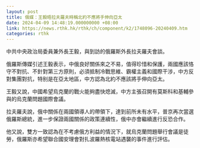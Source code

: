 ```yaml
---
layout: post
title: 俄媒：王毅晤拉夫羅夫時稱北約不應將手伸向亞太
date: 2024-04-09 14:48:19.000000000 +08:00
link: https://news.rthk.hk/rthk/ch/component/k2/1748096-20240409.htm
categories: rthk
---
```


中共中央政治局委員兼外長王毅，與到訪的俄羅斯外長拉夫羅夫會談。

俄羅斯傳媒引述王毅表示，中俄良好關係來之不易，值得珍惜和保護，兩國應該恪守不對抗、不針對第三方原則，必須抵制冷戰思維、霸權主義和國際干涉，中方反對集團對抗，特别是在亞太地區，中方認為北約不應該將手伸向亞太。

王毅又說，中國希望烏克蘭的戰火能夠盡快熄滅，中方主張召開有莫斯科和基輔參與的烏克蘭問題國際會議。

拉夫羅夫說，俄中關係在兩國領導人的帶領下，達到前所未有水平，普京再次當選俄羅斯總統，進一步保證兩國關係的政策連續性，俄中亦會繼續進行反恐合作。

他又說，雙方一致認為在不考慮俄方利益的情況下，就烏克蘭問題舉行會議是徒勞，俄羅斯亦希望聯合國安理會對扎波羅熱核電站遇襲的事件進行評估。
